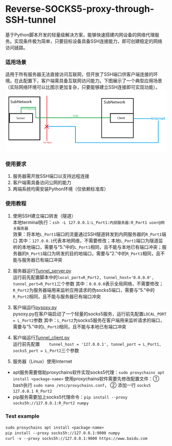# Reverse-SOCKS5-proxy-through-SSH-tunnel
基于Python脚本开发的轻量级解决方案，能够快速搭建内网设备的网络代理服务。实现条件极为简单，只要目标设备具备SSH连接能力，即可创建稳定的网络访问链路。
  
### 适用场景
适用于所有服务器无法直接访问互联网，但开放了SSH端口供客户端连接的环境。在此配置下，客户端需具备互联网访问能力。下图展示了一个典型应用场景（实际网络环境可以比图示更加复杂，只要能够建立SSH连接即可实现功能）。
![示意图](./illustration.png)
  
### 使用要求
1. 服务器需开放SSH端口以支持远程连接
2. 客户端需具备访问公网的能力
3. 两端系统均需安装Python环境（仅依赖标准库）
  
### 使用教程
1. 使用SSH建立端口转发（隧道）  
本地terminal执行：`ssh -L 127.0.0.1:L_Port1:内部服务器:R_Port1 user@网关服务器`  
效果：将本地`L_Port1`端口的流量通过SSH隧道转发到内网服务器的`R_Port1`端口
其中：`127.0.0.1`代表本地网络，不需要修改；本地`L_Port1`端口为隧道监听的本地端口，需要与“5.”中的`L_Port1`相同，且不能与本地已有端口冲突；服务器的`R_Port1`端口为转发的目的地端口，需要与“2.”中的`R_Port1`相同，且不能与服务器已有端口冲突  
  
3. 服务器运行[Tunnel_server.py](./Tunnel_server.py)  
运行前先配置脚本中的`local_port=R_Port2, tunnel_host='0.0.0.0', tunnel_port=R_Port1`三个参数
其中：`0.0.0.0`表示全局网络，不需要修改；`R_Port2`为服务器端用来监听应用请求的伪socks5端口，需要与“5.”中的`R_Port2`相同，且不能与服务器已有端口冲突  
  
4. 客户端运行[pysoxy.py](./pysoxy.py)  
pysoxy.py在客户端启动了一个轻量的socks5服务，运行前先配置`LOCAL_PORT = L_Port2`参数
其中：`L_Port2`为socks5服务在客户端用来监听请求的端口，需要与“5.”中的`L_Port2`相同，且不能与本地已有端口冲突
  
5. 客户端运行[Tunnel_client.py](./Tunnel_client.py)  
运行前先配置`    tunnel_host = '127.0.0.1', tunnel_port = L_Port1, socks5_port = L_Port2`三个参数  

6. 服务器（Linux）使用Internet
- apt服务需要借助proxychains软件实现socks5代理：`sudo proxychains apt install <package-name>`
使用proxychains软件需要先修改配置文件：① bash执行 `sudo nano /etc/proxychains.conf`， ② 添加一行 `socks5  127.0.0.1 R_Port2`
- pip服务需要加上socks5代理命令：`pip install --proxy socks5h://127.0.0.1:R_Port2 numpy`
  
### Test example
`sudo proxychains apt install <package-name>`  
`pip install --proxy socks5h://127.0.0.1:9000 numpy`  
`curl -v --proxy socks5h://127.0.0.1:9000 https://www.baidu.com`
